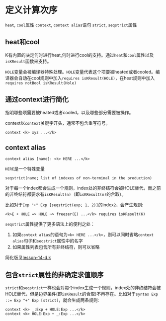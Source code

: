 # 定义计算次序

`heat`, `cool`属性  `context`, `context alias`语句  `strict`, `seqstrict`属性

## heat和cool

K有内置的决定何时进行heat,何时进行cool的支持。通过`heat`和`cool`属性以及`isKResult`函数来支持。

`HOLE`变量会被编译器特殊处理。`HOLE`变量代表这个项要被heated或者cooled。编译器会自动在cool规则中加入`requires isKResult(HOLE)`，在heat规则中加入`requires notBool isKResult(Hole)`


## 通过context进行简化

指明哪些项需要被heated或者cooled，以及哪些部分需要被操作。

context以`context`关键字开头，通常不包含重写符号。

`context <k> xyz ...</k>`

## context alias

`context alias [name]: <k> HERE ...</k>`

`HERE`是一个特殊变量

`seqstrict(name; list of indexes of non-terminal in the production)`

对于每一个index都会生成一个规则，index处的非终结符会被HOLE替代，而之前的非终结符都要求有`isKResult(n)`（即`isKResult(n)`的合取）。

比如对于`Exp "+" Exp [seqstrict(exp; 1, 2)]`的index`2`，会产生规则:

```k
<k>E + HOLE => HOLE ~> freezer(E) ...</k> requires isKResult(K)
```

`seqstrict`属性提供了更多语法上的便利之处：
1. 如果`context alias`的语句为`<k> HERE ...</k>`，则可以同时省略`context alias`句子和`seqstrict`属性中的名字
2. 如果属性列表包含所有非终结符，则可以省略

简化版见[lesson-14-d.k](lesson-14-d.k)

## 包含`strict`属性的非确定求值顺序

`strict`和`seqstrict`一样也会对每个index生成一个规则，index处的非终结符会被HOLE替代，但是边界条件(即`isKResult`的合取)不再存在。比如对于`syntax Exp ::= Exp "+" Exp [strict]`，就会生成两条规则:

```k
context <k> _:Exp + HOLE:Exp ...</k>
context <k> HOLE:Exp + _:Exp ...</k>
```


